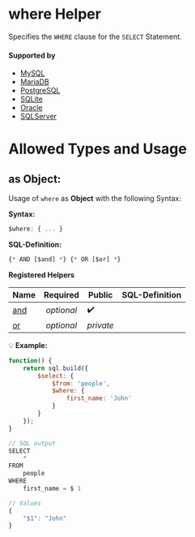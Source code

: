 # where Helper
Specifies the `WHERE` clause for the `SELECT` Statement.

#### Supported by
- [MySQL](https://dev.mysql.com/doc/refman/5.7/en/select.html)
- [MariaDB](https://mariadb.com/kb/en/library/select/)
- [PostgreSQL](https://www.postgresql.org/docs/9.5/static/sql-select.html)
- [SQLite](https://sqlite.org/lang_select.html)
- [Oracle](https://docs.oracle.com/cd/B19306_01/server.102/b14200/statements_10002.htm)
- [SQLServer](https://docs.microsoft.com/en-us/sql/t-sql/queries/select-transact-sql)

# Allowed Types and Usage

## as Object:

Usage of `where` as **Object** with the following Syntax:

**Syntax:**

```javascript
$where: { ... }
```

**SQL-Definition:**
```javascript
{* AND [$and] *} {* OR [$or] *}
```

**Registered Helpers**

Name|Required|Public|SQL-Definition
----|:--------:|------|--------------
[and](./private/and/)|*optional*|:heavy_check_mark:|
[or](./private/or/)|*optional*|*private*|

:bulb: **Example:**
```javascript
function() {
    return sql.build({
        $select: {
            $from: 'people',
            $where: {
                first_name: 'John'
            }
        }
    });
}

// SQL output
SELECT
    *
FROM
    people
WHERE
    first_name = $ 1

// Values
{
    "$1": "John"
}
```


